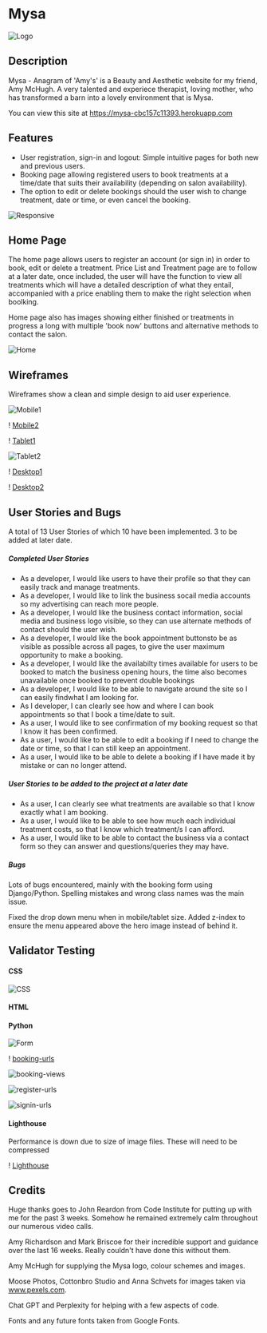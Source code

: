 # Mysa

![Logo](static/assets/images/mysalogob-g.webp)

## Description

Mysa - Anagram of 'Amy's' is a Beauty and Aesthetic website for my friend, Amy McHugh. A very talented and experiece therapist, loving mother, who has transformed a barn into a lovely environment that is Mysa.

You can view this site at https://mysa-cbc157c11393.herokuapp.com

## Features

* User registration, sign-in and logout: Simple intuitive pages for both new and previous users.
* Booking page allowing registered users to book treatments at a time/date that suits their availability (depending on salon availability).
* The option to edit or delete bookings should the user wish to change treatment, date or time, or even cancel the booking.

![ Responsive](static/assets/images/Responsive.png)

## Home Page

The home page allows users to register an account (or sign in) in order to book, edit or delete a treatment. Price List and Treatment page are to follow at a later date, once included, the user will have the function to view all treatments which will have a detailed description of what they entail, accompanied with a price enabling them to make the right selection when boolking.

Home page also has images showing either finished or treatments in progress a long with multiple 'book now' buttons and alternative methods to contact the salon.

![Home](static/assets/images/Homepage.png)

## Wireframes

Wireframes show a clean and simple design to aid user experience.

![Mobile1](static/assets/images/Mobile1.webp)

! [Mobile2](static/assets/images/Mobile2.webp)

! [Tablet1](static/assets/images/Tablet.png)

![Tablet2](static/assets/images/Tablet2.png)

! [Desktop1](static/assets/images/Desktop1.png)

! [Desktop2](static/assets/images/Desktop2.png)


## User Stories and Bugs

A total of 13 User Stories of which 10 have been implemented. 3 to be added at later date.

##### Completed User Stories

* As a developer, I would like users to have their profile so that they can easily track and manage treatments.
* As a developer, I would like to link the business socail media accounts so my advertising can reach more people.
* As a developer, I would like the business contact information, social media and business logo visible, so they can use alternate methods of contact should the user wish.
* As a developer, I would like the book appointment buttonsto be as visible as possible across all pages, to give the user maximum opportunity to make a booking.
* As a developer, I would like the availabilty times available for users to be booked to match the business opening hours, the time also becomes unavailable once booked to prevent double bookings
* As a developer, I would like to be able to navigate around the site so I can easily findwhat I am looking for.
* As I developer, I can clearly see how and where I can book appointments so that I book a time/date to suit.
* As a user, I would like to see confirmation of my booking request so that I know it has been confirmed.
* As a user, I would like to be able to edit a booking if I need to change the date or time, so that I can still keep an appointment.
* As a user, I would like to be able to delete a booking if I have made it by mistake or can no longer attend.

##### User Stories to be added to the project at a later date

* As a user, I can clearly see what treatments are available so that I know exactly what I am booking.
* As a user, I would like to be able to see how much each individual treatment costs, so that I know which treatment/s I can afford.
* As a user, I would like to be able to contact the business via a contact form so they can answer and questions/queries they may have.

##### Bugs

Lots of bugs encountered, mainly with the booking form using Django/Python. Spelling mistakes and wrong class names was the main issue.

Fixed the drop down menu when in mobile/tablet size. Added z-index to ensure the menu appeared above the hero image instead of behind it.


## Validator Testing

#### CSS

![CSS](static/assets/images/css.png)

#### HTML


#### Python

![Form](static/assets/images/forms.png)

! [booking-urls](static/assets/images/booking-urls.png)

![booking-views](static/assets/images/booking-views.png)

![register-urls](static/assets/images/register-urls.png)

![signin-urls](static/assets/images/signin-urls.png)


#### Lighthouse

Performance is down due to size of image files. These will need to be compressed

! [Lighthouse](static/assets/images/Lighthouse.png)


## Credits

Huge thanks goes to John Reardon from Code Institute for putting up with me for the past 3 weeks. Somehow he remained extremely calm throughout our numerous video calls.

Amy Richardson and Mark Briscoe for their incredible support and guidance over the last 16 weeks. Really couldn't have done this without them.

Amy McHugh for supplying the Mysa logo, colour schemes and images.

Moose Photos, Cottonbro Studio and Anna Schvets for images taken via www.pexels.com.

Chat GPT and Perplexity for helping with a few aspects of code.

Fonts and any future fonts taken from Google Fonts.
